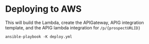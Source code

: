 # Deploying to AWS

This will build the Lambda, create the APIGateway, APIG integration template, and the APIG lambda integration for `/p/{prospectURLID}`

```
ansible-playbook -K deploy.yml
```


